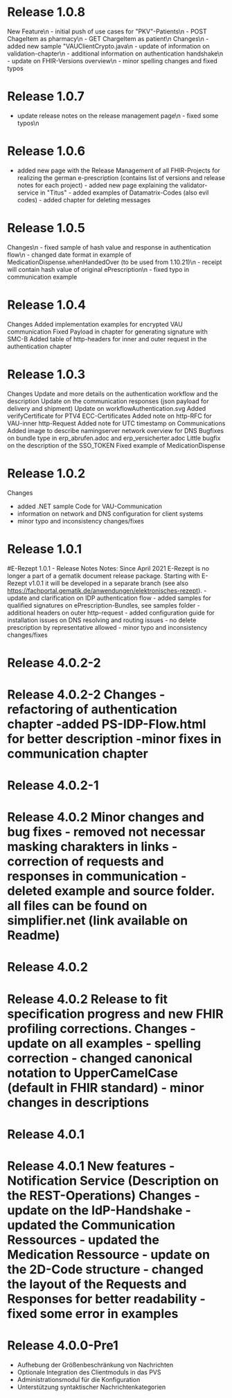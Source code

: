 # Release 1.0.8
New Feature\n - initial push of use cases for "PKV"-Patients\n - POST ChageItem as pharmacy\n - GET ChargeItem as patient\n Changes\n - added new sample "VAUClientCrypto.java\n - update of information on validation-chapter\n - additional information on authentication handshake\n - update on FHIR-Versions overview\n - minor spelling changes and fixed typos

# Release 1.0.7
- update release notes on the release management page\n - fixed some typos\n

# Release 1.0.6
- added new page with the Release Management of all FHIR-Projects for realizing the german e-prescription (contains list of versions and release notes for each project) - added new page explaining the validator-service in "Titus" - added examples of Datamatrix-Codes (also evil codes) - added chapter for deleting messages

# Release 1.0.5
Changes\n - fixed sample of hash value and response in authentication flow\n - changed date format in example of MedicationDispense.whenHandedOver (to be used from 1.10.21)\n - receipt will contain hash value of original ePrescription\n - fixed typo in communication example

# Release 1.0.4
Changes
 Added implementation examples for encrypted VAU communication
 Fixed Payload in chapter for generating signature with SMC-B
 Added table of http-headers for inner and outer request in the authentication chapter


# Release 1.0.3
Changes
 Update and more details on the authentication workflow and the description
 Update on the communication responses (json payload for delivery and shipment)
 Update on workflowAuthentication.svg
 Added verifyCertificate for PTV4 ECC-Certificates
 Added note on http-RFC for VAU-inner http-Request
 Added note for UTC timestamp on Communications
 Added image to describe namingserver network overview for DNS
 Bugfixes on bundle type in erp_abrufen.adoc and erp_versicherter.adoc
 Little bugfix on the description of the SSO_TOKEN
 Fixed example of MedicationDispense


# Release 1.0.2
Changes
 - added .NET sample Code for VAU-Communication
 - information on network and DNS configuration for client systems
 - minor typo and inconsistency changes/fixes


# Release 1.0.1
#E-Rezept 1.0.1 - Release Notes Notes: Since April 2021 E-Rezept is no longer a part of a gematik document release package. Starting with E-Rezept v1.0.1 it will be developed in a separate branch (see also https://fachportal.gematik.de/anwendungen/elektronisches-rezept). - update and clarification on IDP authentication flow - added samples for qualified signatures on ePrescription-Bundles, see samples folder - additional headers on outer http-request - added configuration guide for installation issues on DNS resolving and routing issues - no delete prescription by representative allowed - minor typo and inconsistency changes/fixes

# Release 4.0.2-2
# Release 4.0.2-2 Changes -refactoring of authentication chapter -added PS-IDP-Flow.html for better description -minor fixes in communication chapter

# Release 4.0.2-1
# Release 4.0.2 Minor changes and bug fixes - removed not necessar masking charakters in links - correction of requests and responses in communication - deleted example and source folder. all files can be found on simplifier.net (link available on Readme)

# Release 4.0.2
# Release 4.0.2 Release to fit specification progress and new FHIR profiling corrections. Changes - update on all examples - spelling correction - changed canonical notation to UpperCamelCase (default in FHIR standard) - minor changes in descriptions

# Release 4.0.1
# Release 4.0.1 New features - Notification Service (Description on the REST-Operations) Changes - update on the IdP-Handshake - updated the Communication Ressources - updated the Medication Ressource - update on the 2D-Code structure - changed the layout of the Requests and Responses for better readability - fixed some error in examples

# Release 4.0.0-Pre1
- Aufhebung der Größenbeschränkung von Nachrichten
 - Optionale Integration des Clientmoduls in das PVS
 - Administrationsmodul für die Konfiguration
 - Unterstützung syntaktischer Nachrichtenkategorien



